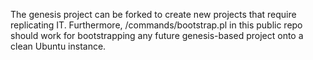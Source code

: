 The genesis project can be forked to create new projects that require replicating IT.
Furthermore, /commands/bootstrap.pl in this public repo should work for bootstrapping
any future genesis-based project onto a clean Ubuntu instance.


